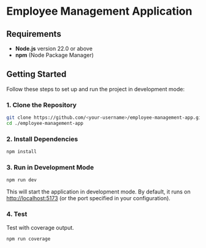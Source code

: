 # Employee Management Application

## Requirements

- **Node.js** version 22.0 or above
- **npm** (Node Package Manager)

## Getting Started

Follow these steps to set up and run the project in development mode:

### 1. Clone the Repository

```bash
git clone https://github.com/<your-username>/employee-management-app.git
cd ./employee-management-app
```

### 2. Install Dependencies

```bash
npm install
```

### 3. Run in Development Mode

```bash
npm run dev
```

This will start the application in development mode. By default, it runs on [http://localhost:5173](http://localhost:5173) (or the port specified in your configuration).

### 4. Test

Test with coverage output.

```bash
npm run coverage
```

